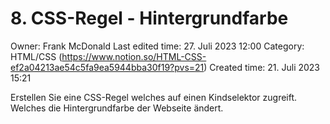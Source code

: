 # 8. CSS-Regel - Hintergrundfarbe

Owner: Frank McDonald
Last edited time: 27. Juli 2023 12:00
Category: HTML/CSS (https://www.notion.so/HTML-CSS-ef2a04213ae54c5fa9ea5944bba30f19?pvs=21)
Created time: 21. Juli 2023 15:21

Erstellen Sie eine CSS-Regel welches auf einen Kindselektor zugreift. Welches die Hintergrundfarbe der Webseite ändert.